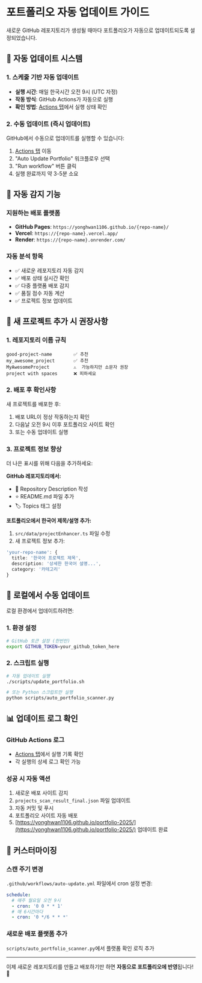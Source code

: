 # 포트폴리오 자동 업데이트 가이드

새로운 GitHub 레포지토리가 생성될 때마다 포트폴리오가 자동으로 업데이트되도록 설정되었습니다.

## 🔄 자동 업데이트 시스템

### 1. 스케줄 기반 자동 업데이트
- **실행 시간**: 매일 한국시간 오전 9시 (UTC 자정)
- **작동 방식**: GitHub Actions가 자동으로 실행
- **확인 방법**: [Actions 탭](https://github.com/yonghwan1106/portfolio-2025/actions)에서 실행 상태 확인

### 2. 수동 업데이트 (즉시 업데이트)
GitHub에서 수동으로 업데이트를 실행할 수 있습니다:

1. [Actions 탭](https://github.com/yonghwan1106/portfolio-2025/actions) 이동
2. "Auto Update Portfolio" 워크플로우 선택
3. "Run workflow" 버튼 클릭
4. 실행 완료까지 약 3-5분 소요

## 🎯 자동 감지 기능

### 지원하는 배포 플랫폼
- **GitHub Pages**: `https://yonghwan1106.github.io/{repo-name}/`
- **Vercel**: `https://{repo-name}.vercel.app/`
- **Render**: `https://{repo-name}.onrender.com/`

### 자동 분석 항목
- ✅ 새로운 레포지토리 자동 감지
- ✅ 배포 상태 실시간 확인
- ✅ 다중 플랫폼 배포 감지
- ✅ 품질 점수 자동 계산
- ✅ 프로젝트 정보 업데이트

## 📝 새 프로젝트 추가 시 권장사항

### 1. 레포지토리 이름 규칙
```
good-project-name        ✅ 추천
my_awesome_project       ✅ 추천
MyAwesomeProject         ⚠️  가능하지만 소문자 권장
project with spaces      ❌ 피하세요
```

### 2. 배포 후 확인사항
새 프로젝트를 배포한 후:
1. 배포 URL이 정상 작동하는지 확인
2. 다음날 오전 9시 이후 포트폴리오 사이트 확인
3. 또는 수동 업데이트 실행

### 3. 프로젝트 정보 향상
더 나은 표시를 위해 다음을 추가하세요:

**GitHub 레포지토리에서:**
- 📝 Repository Description 작성
- ⭐ README.md 파일 추가
- 🏷️ Topics 태그 설정

**포트폴리오에서 한국어 제목/설명 추가:**
1. `src/data/projectEnhancer.ts` 파일 수정
2. 새 프로젝트 정보 추가:
```typescript
'your-repo-name': {
  title: '한국어 프로젝트 제목',
  description: '상세한 한국어 설명...',
  category: '카테고리'
}
```

## 🔧 로컬에서 수동 업데이트

로컬 환경에서 업데이트하려면:

### 1. 환경 설정
```bash
# GitHub 토큰 설정 (한번만)
export GITHUB_TOKEN=your_github_token_here
```

### 2. 스크립트 실행
```bash
# 자동 업데이트 실행
./scripts/update_portfolio.sh

# 또는 Python 스크립트만 실행
python scripts/auto_portfolio_scanner.py
```

## 📊 업데이트 로그 확인

### GitHub Actions 로그
- [Actions 탭](https://github.com/yonghwan1106/portfolio-2025/actions)에서 실행 기록 확인
- 각 실행의 상세 로그 확인 가능

### 성공 시 자동 액션
1. 새로운 배포 사이트 감지
2. `projects_scan_result_final.json` 파일 업데이트
3. 자동 커밋 및 푸시
4. 포트폴리오 사이트 자동 배포
5. [https://yonghwan1106.github.io/portfolio-2025/](https://yonghwan1106.github.io/portfolio-2025/) 업데이트 완료

## 🎨 커스터마이징

### 스캔 주기 변경
`.github/workflows/auto-update.yml` 파일에서 cron 설정 변경:
```yaml
schedule:
  # 매주 월요일 오전 9시
  - cron: '0 0 * * 1'
  # 매 6시간마다
  - cron: '0 */6 * * *'
```

### 새로운 배포 플랫폼 추가
`scripts/auto_portfolio_scanner.py`에서 플랫폼 확인 로직 추가

---

이제 새로운 레포지토리를 만들고 배포하기만 하면 **자동으로 포트폴리오에 반영**됩니다! 🎉